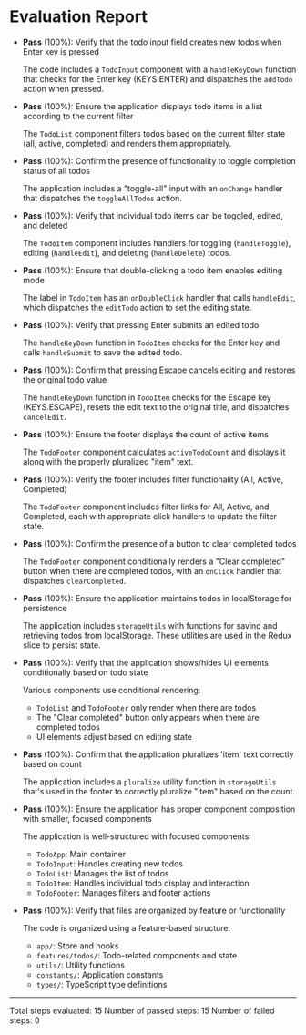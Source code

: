 # Evaluation Report

- **Pass** (100%): Verify that the todo input field creates new todos when Enter key is pressed
   
   The code includes a `TodoInput` component with a `handleKeyDown` function that checks for the Enter key (KEYS.ENTER) and dispatches the `addTodo` action when pressed.

- **Pass** (100%): Ensure the application displays todo items in a list according to the current filter
   
   The `TodoList` component filters todos based on the current filter state (all, active, completed) and renders them appropriately.

- **Pass** (100%): Confirm the presence of functionality to toggle completion status of all todos
   
   The application includes a "toggle-all" input with an `onChange` handler that dispatches the `toggleAllTodos` action.

- **Pass** (100%): Verify that individual todo items can be toggled, edited, and deleted
   
   The `TodoItem` component includes handlers for toggling (`handleToggle`), editing (`handleEdit`), and deleting (`handleDelete`) todos.

- **Pass** (100%): Ensure that double-clicking a todo item enables editing mode
   
   The label in `TodoItem` has an `onDoubleClick` handler that calls `handleEdit`, which dispatches the `editTodo` action to set the editing state.

- **Pass** (100%): Verify that pressing Enter submits an edited todo
   
   The `handleKeyDown` function in `TodoItem` checks for the Enter key and calls `handleSubmit` to save the edited todo.

- **Pass** (100%): Confirm that pressing Escape cancels editing and restores the original todo value
   
   The `handleKeyDown` function in `TodoItem` checks for the Escape key (KEYS.ESCAPE), resets the edit text to the original title, and dispatches `cancelEdit`.

- **Pass** (100%): Ensure the footer displays the count of active items
   
   The `TodoFooter` component calculates `activeTodoCount` and displays it along with the properly pluralized "item" text.

- **Pass** (100%): Verify the footer includes filter functionality (All, Active, Completed)
   
   The `TodoFooter` component includes filter links for All, Active, and Completed, each with appropriate click handlers to update the filter state.

- **Pass** (100%): Confirm the presence of a button to clear completed todos
   
   The `TodoFooter` component conditionally renders a "Clear completed" button when there are completed todos, with an `onClick` handler that dispatches `clearCompleted`.

- **Pass** (100%): Ensure the application maintains todos in localStorage for persistence
   
   The application includes `storageUtils` with functions for saving and retrieving todos from localStorage. These utilities are used in the Redux slice to persist state.

- **Pass** (100%): Verify that the application shows/hides UI elements conditionally based on todo state
   
   Various components use conditional rendering:
   - `TodoList` and `TodoFooter` only render when there are todos
   - The "Clear completed" button only appears when there are completed todos
   - UI elements adjust based on editing state

- **Pass** (100%): Confirm that the application pluralizes 'item' text correctly based on count
   
   The application includes a `pluralize` utility function in `storageUtils` that's used in the footer to correctly pluralize "item" based on the count.

- **Pass** (100%): Ensure the application has proper component composition with smaller, focused components
   
   The application is well-structured with focused components:
   - `TodoApp`: Main container
   - `TodoInput`: Handles creating new todos
   - `TodoList`: Manages the list of todos
   - `TodoItem`: Handles individual todo display and interaction
   - `TodoFooter`: Manages filters and footer actions

- **Pass** (100%): Verify that files are organized by feature or functionality
   
   The code is organized using a feature-based structure:
   - `app/`: Store and hooks
   - `features/todos/`: Todo-related components and state
   - `utils/`: Utility functions
   - `constants/`: Application constants
   - `types/`: TypeScript type definitions

---

Total steps evaluated: 15
Number of passed steps: 15
Number of failed steps: 0
